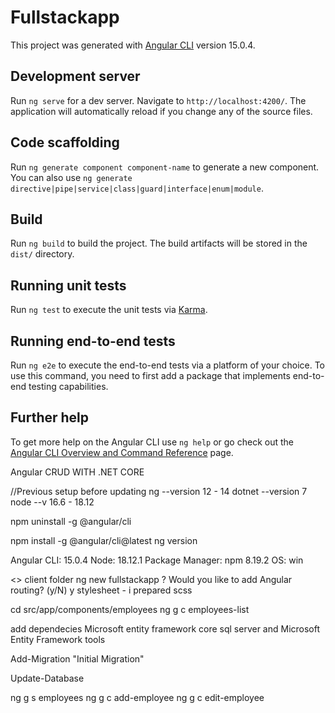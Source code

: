 # Fullstackapp

This project was generated with [Angular CLI](https://github.com/angular/angular-cli) version 15.0.4.

## Development server

Run `ng serve` for a dev server. Navigate to `http://localhost:4200/`. The application will automatically reload if you change any of the source files.

## Code scaffolding

Run `ng generate component component-name` to generate a new component. You can also use `ng generate directive|pipe|service|class|guard|interface|enum|module`.

## Build

Run `ng build` to build the project. The build artifacts will be stored in the `dist/` directory.

## Running unit tests

Run `ng test` to execute the unit tests via [Karma](https://karma-runner.github.io).

## Running end-to-end tests

Run `ng e2e` to execute the end-to-end tests via a platform of your choice. To use this command, you need to first add a package that implements end-to-end testing capabilities.

## Further help

To get more help on the Angular CLI use `ng help` or go check out the [Angular CLI Overview and Command Reference](https://angular.io/cli) page.


Angular CRUD WITH .NET CORE

//Previous setup before updating 
ng --version 12 - 14
dotnet --version 7
node --v 16.6 - 18.12

npm uninstall -g @angular/cli

npm install -g @angular/cli@latest
ng version

Angular CLI: 15.0.4
Node: 18.12.1
Package Manager: npm 8.19.2
OS: win

<<add folder>>
client folder
ng new fullstackapp
? Would you like to add Angular routing? (y/N)  y 
stylesheet - i prepared scss

cd src/app/components/employees
ng g c employees-list


add dependecies 
Microsoft entity framework core sql server
and Microsoft Entity Framework tools 


Add-Migration "Initial Migration"

Update-Database

ng g s employees
ng g c add-employee
ng g c edit-employee




